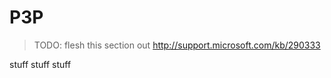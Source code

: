 # P3P

> TODO: flesh this section out
> http://support.microsoft.com/kb/290333


stuff
stuff
stuff

